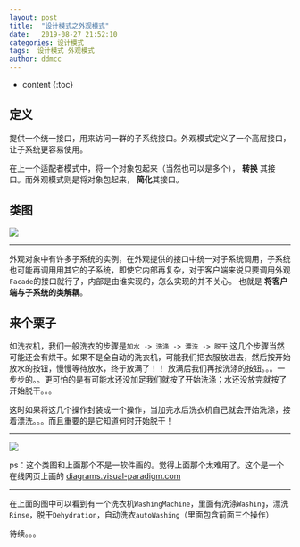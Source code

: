```yaml
---
layout: post
title:  "设计模式之外观模式"
date:   2019-08-27 21:52:10
categories: 设计模式
tags:  设计模式 外观模式
author: ddmcc
---
```


* content
{:toc}


## 定义

提供一个统一接口，用来访问一群的子系统接口。外观模式定义了一个高层接口，让子系统更容易使用。


在上一个适配者模式中，将一个对象包起来（当然也可以是多个）， **转换** 其接口。而外观模式则是将对象包起来， **简化**其接口。




## 类图

![](https://i.loli.net/2019/08/27/cKlurjJQDaGYqem.png)


---
外观对象中有许多子系统的实例，在外观提供的接口中统一对子系统调用，子系统也可能再调用用其它的子系统，即使它内部再复杂，对于客户端来说只要调用外观`Facade`的接口就行了，内部是由谁实现的，怎么实现的并不关心。
也就是 **将客户端与子系统的类解耦**。



## 来个栗子

如洗衣机，我们一般洗衣的步骤是`加水 -> 洗涤 -> 漂洗 -> 脱干` 这几个步骤当然可能还会有烘干。如果不是全自动的洗衣机，可能我们把衣服放进去，然后按开始放水的按钮，慢慢等待放水，终于放满了！！
放满后我们再按洗涤的按钮。。。一步步的。。更可怕的是有可能水还没加足我们就按了开始洗涤；水还没放完就按了开始脱干。。。


这时如果将这几个操作封装成一个操作，当加完水后洗衣机自己就会开始洗涤，接着漂洗。。。而且重要的是它知道何时开始脱干！

---
![](https://i.loli.net/2019/08/27/K2ExBR3vu1gtWeI.png)


ps：这个类图和上面那个不是一软件画的。觉得上面那个太难用了。这个是一个在线网页上画的 [diagrams.visual-paradigm.com](https://diagrams.visual-paradigm.com/#proj=0&type=ClassDiagram)

---
在上面的图中可以看到有一个洗衣机`WashingMachine`，里面有洗涤`Washing`，漂洗`Rinse`，脱干`Dehydration`，自动洗衣`autoWashing`（里面包含前面三个操作）


待续。。。